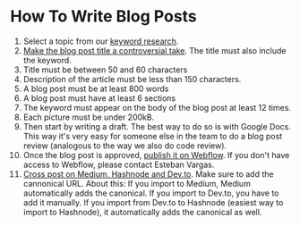 # How To Write Blog Posts

1. Select a topic from our [keyword research](https://docs.google.com/spreadsheets/d/1we5xjMmjxK4hTbmjbqUrIYgxgu8wav_spgxgKB3vWQo/edit#gid=0).
2. [Make the blog post title a controversial take](https://handbook.opencoreventures.com/marketing-branding#50ba0c4eb9f140b29f93bff771e9f0ef). The title must also include the keyword. 
3. Title must be between 50 and 60 characters
4. Description of the article must be less than 150 characters.
5. A blog post must be at least 800 words
6. A blog post must have at least 6 sections
7. The keyword must appear on the body of the blog post at least 12 times.
8. Each picture must be under 200kB. 
9. Then start by writing a draft. The best way to do so is with Google Docs. This way it's very easy for someone else in the team to do a blog post review (analogous to the way we also do code review).
10. Once the blog post is approved, [publish it on Webflow](https://www.loom.com/share/68ed118754d84b9eae2b9f1222663d36?sid=ccc3e4bb-1ffc-4d2f-b44c-c778e006e55a). If you don't have access to Webflow, please contact Esteban Vargas. 
11. [Cross post on Medium, Hashnode and Dev.to](https://www.loom.com/share/47773a5b4fd0458994ee52329d469f75?sid=6fd3a7c0-3b9e-4d55-9923-63935bb6e5e4). Make sure to add the cannonical URL. About this: If you import to Medium, Medium automatically adds the canonical. If you import to Dev.to, you have to add it manually. If you import from Dev.to to Hashnode (easiest way to import to Hashnode), it automatically adds the canonical as well. 
